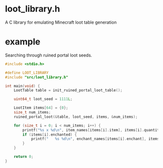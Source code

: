# loot_library.h
A C library for emulating Minecraft loot table generation

# example

Searching through ruined portal loot seeds.
```C
#include <stdio.h>

#define LOOT_LIBRARY
#include "src/loot_library.h"

int main(void) {
    LootTable table = init_ruined_portal_loot_table();

    uint64_t loot_seed = 1111L;

    LootItem items[64] = {0};
    size_t num_items;
    ruined_portal_loot(&table, loot_seed, items, &num_items);

    for (size_t i = 0; i < num_items; i++) {
        printf("%s x %d\n", item_names[items[i].item], items[i].quantity);
        if (items[i].enchanted) {
            printf("   %s %d\n", enchant_names[items[i].enchant], items[i].enchant_level);
        }
    }

    return 0;
}
```
